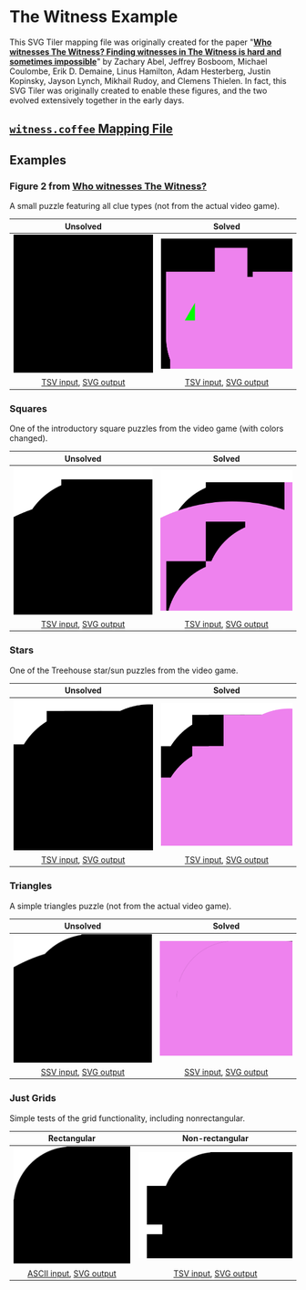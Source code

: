 # The Witness Example

This SVG Tiler mapping file was originally created for the paper
"**[Who witnesses The Witness?  Finding witnesses in The Witness is hard
and sometimes impossible](https://erikdemaine.org/papers/Witness_TCS/)**"
by Zachary Abel, Jeffrey Bosboom, Michael Coulombe, Erik D. Demaine,
Linus Hamilton, Adam Hesterberg, Justin Kopinsky, Jayson Lynch, Mikhail Rudoy,
and Clemens Thielen.
In fact, this SVG Tiler was originally created to enable these figures,
and the two evolved extensively together in the early days.

## [`witness.coffee` Mapping File](witness.coffee)

## Examples

### Figure 2 from [Who witnesses The Witness?](https://erikdemaine.org/papers/Witness_TCS/)

A small puzzle featuring all clue types (not from the actual video game).

| Unsolved | Solved |
|:---:|:---:|
| [![everything unsolved puzzle](everything_unsolved.svg)](everything_unsolved.svg) | [![everything solved puzzle](everything_solved.svg)](everything_solved.svg) |
| [TSV input](everything_unsolved.tsv), [SVG output](everything_unsolved.svg) | [TSV input](everything_solved.tsv), [SVG output](everything_solved.svg) |

### Squares

One of the introductory square puzzles from the video game
(with colors changed).

| Unsolved | Solved |
|:---:|:---:|
| [![squares unsolved puzzle](squares_unsolved.svg)](squares_unsolved.svg) | [![squares solved puzzle](squares_solved.svg)](squares_solved.svg) |
| [TSV input](squares_unsolved.tsv), [SVG output](squares_unsolved.svg) | [TSV input](squares_solved.tsv), [SVG output](squares_solved.svg) |

### Stars

One of the Treehouse star/sun puzzles from the video game.

| Unsolved | Solved |
|:---:|:---:|
| [![stars unsolved puzzle](stars_unsolved.svg)](stars_unsolved.svg) | [![stars solved puzzle](stars_solved.svg)](stars_solved.svg) |
| [TSV input](stars_unsolved.tsv), [SVG output](stars_unsolved.svg) | [TSV input](stars_solved.tsv), [SVG output](stars_solved.svg) |

### Triangles

A simple triangles puzzle (not from the actual video game).

| Unsolved | Solved |
|:---:|:---:|
| [![triangles unsolved puzzle](triangles_unsolved.svg)](triangles_unsolved.svg) | [![triangles solved puzzle](triangles_solved.svg)](triangles_solved.svg) |
| [SSV input](triangles_unsolved.ssv), [SVG output](triangles_unsolved.svg) | [SSV input](triangles_solved.ssv), [SVG output](triangles_solved.svg) |

### Just Grids

Simple tests of the grid functionality, including nonrectangular.

| Rectangular | Non-rectangular |
|:---:|:---:|
| [![grid puzzle](grid.svg)](grid.svg) | [![nonrectangular grid puzzle](nonrect.svg)](nonrect.svg) |
| [ASCII input](grid.asc), [SVG output](grid.svg) | [TSV input](nonrect.asc), [SVG output](nonrect.svg) |
